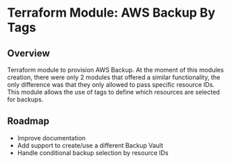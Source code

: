 # Terraform Module: AWS Backup By Tags

## Overview
Terraform module to provision AWS Backup. At the moment of this modules creation, there were only 2 modules that offered a similar functionality, the only difference was that they only allowed to pass specific resource IDs. This module allows the use of tags to define which resources are selected for backups.

## Roadmap
* Improve documentation
* Add support to create/use a different Backup Vault
* Handle conditional backup selection by resource IDs
